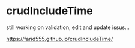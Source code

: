 # crudIncludeTime
still working on validation, edit and update issus...

https://farid555.github.io/crudIncludeTime/
